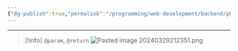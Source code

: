 ```yaml
---
{"dg-publish":true,"permalink":"/programming/web-development/backend/php/02-object-oriented-programming-oop/14-doc-block/","tags":["programming","php","webdevelopment","backend","OOP"],"created":"2024-11-09T11:30:32.312+08:00"}
---
```



---

> [!info] `@param`, `@return`
> ![Pasted image 20240329212351.png](/img/user/PROGRAMMING/Web%20Development/Backend/PHP/02%20Object-Oriented%20Programming%20(OOP)/attachments/Pasted%20image%2020240329212351.png)
